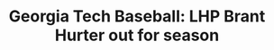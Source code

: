 ---
layout: post
title: "Georgia Tech Baseball: LHP Brant Hurter out for season"
description: "Another one of Tech’s young arms must go under the kni..."
permalink: https://www.fromtherumbleseat.com/2019/5/4/18528416/georgia-tech-baseball-rhp-brant-hurter-out-for-season-tommy-john-surgery
---